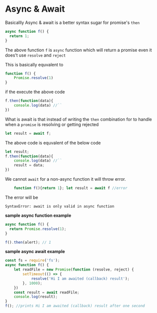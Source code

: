 # Async & Await

Basicallly Async & await is a better syntax sugar for promise's `then`

```javascript
async function f() {
  return 1;
}
```

The above function `f` is `async` function which will return a promise even it does't use `resolve` and `reject`

This is basically equvalent to 
```javascript
function f() {
    Promise.resolve(1)
}
```

if the execute the above code
```javascript
f.then(function(data){
    console.log(data) //``
})
```

What is await is that instead of writing the `then`  combination for to handle when a `promise` is resolving or getting rejected

```javascript
let result = await f;
```
The above code is equvalent of the below code

```javascript
let result;
f.then(function(data){
    console.log(data) //``
    result = data;
})
```

We cannot `await` for a non-async function it will throw error.
```javascript
    function f(){return 1}; let result = await f //error
```

The error will be 
```
SyntaxError: await is only valid in async function
```
**sample async function example**
```javascript
async function f() {
  return Promise.resolve(1);
}

f().then(alert); // 1
```

**sample async await example**
```javascript
const fs = require('fs');
async function f() {
    let readFile = new Promise(function (resolve, reject) {
        setTimeout(() => {
            resolve('Hi I am awaited (callback) result');
        }, 1000);
    })
    const result = await readFile;
    console.log(result);
}
f(); //prints Hi I am awaited (callback) result after one second
```
